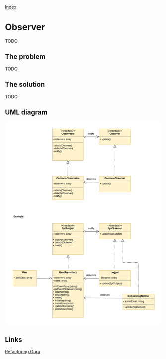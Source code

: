 [Index](../../README.md)

# Observer

TODO

## The problem

TODO

## The solution

TODO

## UML diagram
![Adapter UML Diagram](../../assets/uml/observer.png)

## Links
[Refactoring Guru](https://refactoring.guru/design-patterns/observer)<br />
